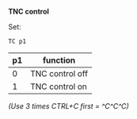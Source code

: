 __TNC control__

Set:

	TC p1

|p1|function
|---|---|
|0|TNC control off
|1|TNC control on

*(Use 3 times CTRL+C first = ^C^C^C)*
